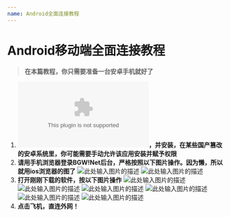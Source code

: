 ```yaml
---
name: Android全面连接教程
---
```


# Android移动端全面连接教程

> **在本篇教程，你只需要准备一台安卓手机就好了**

 1. ![**首先点击这里下载客户端**][1]**，并安装，在某些国产篡改的安卓系统里，你可能需要手动允许该应用安装并赋予权限**
 2. **请用手机浏览器登录BGW!Net后台，严格按照以下图片操作。因为懒，所以就用ios浏览器的图了**
 ![此处输入图片的描述][2]
 ![此处输入图片的描述][3]
 3. **打开刚刚下载的软件，按以下图片操作**
![此处输入图片的描述][4]
![此处输入图片的描述][5]
![此处输入图片的描述][6]
![此处输入图片的描述][7]
![此处输入图片的描述][8]
![此处输入图片的描述][9]
3. **点击飞机，直连外网！**


  [1]: https://softs.fun/%E7%A7%91%E5%AD%A6%E4%B8%8A%E7%BD%91/Android/ShadowsocksR/ShadowsocksR-v3.4.0.6.apk
  [2]: https://raw.githubusercontent.com/LYJSPEEDX/bgwdocs/master/1.png
  [3]: https://raw.githubusercontent.com/LYJSPEEDX/bgwdocs/master/2.png
  [4]: https://raw.githubusercontent.com/LYJSPEEDX/bgwdocs/master/a.png
  [5]: https://raw.githubusercontent.com/LYJSPEEDX/bgwdocs/master/b.png
  [6]: https://raw.githubusercontent.com/LYJSPEEDX/bgwdocs/master/c.png
  [7]: https://raw.githubusercontent.com/LYJSPEEDX/bgwdocs/master/d.png
  [8]: https://raw.githubusercontent.com/LYJSPEEDX/bgwdocs/master/e.png
  [9]: https://raw.githubusercontent.com/LYJSPEEDX/bgwdocs/master/f.png
